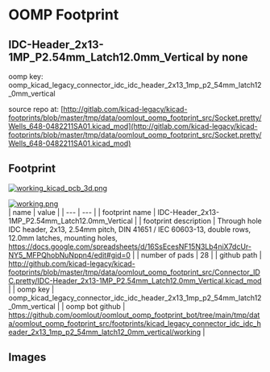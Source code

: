 # OOMP Footprint  
## IDC-Header_2x13-1MP_P2.54mm_Latch12.0mm_Vertical  by none  
  
oomp key: oomp_kicad_legacy_connector_idc_idc_header_2x13_1mp_p2_54mm_latch12_0mm_vertical  
  
source repo at: [http://gitlab.com/kicad-legacy/kicad-footprints/blob/master/tmp/data/oomlout_oomp_footprint_src/Socket.pretty/Wells_648-0482211SA01.kicad_mod](http://gitlab.com/kicad-legacy/kicad-footprints/blob/master/tmp/data/oomlout_oomp_footprint_src/Socket.pretty/Wells_648-0482211SA01.kicad_mod)  
## Footprint  
  
[![working_kicad_pcb_3d.png](working_kicad_pcb_3d_600.png)](working_kicad_pcb_3d.png)  
  
[![working.png](working_600.png)](working.png)  
| name | value | 
| --- | --- | 
| footprint name | IDC-Header_2x13-1MP_P2.54mm_Latch12.0mm_Vertical | 
| footprint description | Through hole IDC header, 2x13, 2.54mm pitch, DIN 41651 / IEC 60603-13, double rows, 12.0mm latches, mounting holes, https://docs.google.com/spreadsheets/d/16SsEcesNF15N3Lb4niX7dcUr-NY5_MFPQhobNuNppn4/edit#gid=0 | 
| number of pads | 28 | 
| github path | http://github.com/kicad-legacy/kicad-footprints/blob/master/tmp/data/oomlout_oomp_footprint_src/Connector_IDC.pretty/IDC-Header_2x13-1MP_P2.54mm_Latch12.0mm_Vertical.kicad_mod | 
| oomp key | oomp_kicad_legacy_connector_idc_idc_header_2x13_1mp_p2_54mm_latch12_0mm_vertical | 
| oomp bot github | https://github.com/oomlout/oomlout_oomp_footprint_bot/tree/main/tmp/data/oomlout_oomp_footprint_src/footprints/kicad_legacy_connector_idc_idc_header_2x13_1mp_p2_54mm_latch12_0mm_vertical/working | 
## Images  
